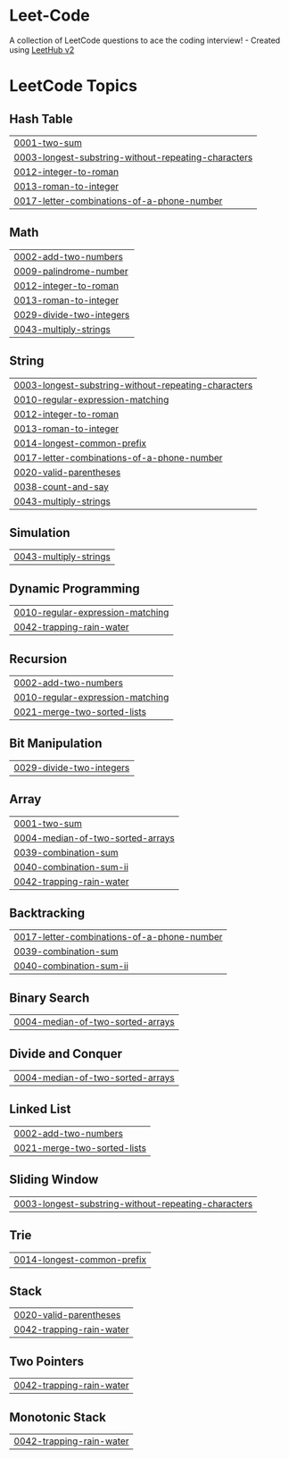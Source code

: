 # Leet-Code
A collection of LeetCode questions to ace the coding interview! - Created using [LeetHub v2](https://github.com/arunbhardwaj/LeetHub-2.0)

<!---LeetCode Topics Start-->
# LeetCode Topics
## Hash Table
|  |
| ------- |
| [0001-two-sum](https://github.com/Vedant-Bele/Leet-Code/tree/master/0001-two-sum) |
| [0003-longest-substring-without-repeating-characters](https://github.com/Vedant-Bele/Leet-Code/tree/master/0003-longest-substring-without-repeating-characters) |
| [0012-integer-to-roman](https://github.com/Vedant-Bele/Leet-Code/tree/master/0012-integer-to-roman) |
| [0013-roman-to-integer](https://github.com/Vedant-Bele/Leet-Code/tree/master/0013-roman-to-integer) |
| [0017-letter-combinations-of-a-phone-number](https://github.com/Vedant-Bele/Leet-Code/tree/master/0017-letter-combinations-of-a-phone-number) |
## Math
|  |
| ------- |
| [0002-add-two-numbers](https://github.com/Vedant-Bele/Leet-Code/tree/master/0002-add-two-numbers) |
| [0009-palindrome-number](https://github.com/Vedant-Bele/Leet-Code/tree/master/0009-palindrome-number) |
| [0012-integer-to-roman](https://github.com/Vedant-Bele/Leet-Code/tree/master/0012-integer-to-roman) |
| [0013-roman-to-integer](https://github.com/Vedant-Bele/Leet-Code/tree/master/0013-roman-to-integer) |
| [0029-divide-two-integers](https://github.com/Vedant-Bele/Leet-Code/tree/master/0029-divide-two-integers) |
| [0043-multiply-strings](https://github.com/Vedant-Bele/Leet-Code/tree/master/0043-multiply-strings) |
## String
|  |
| ------- |
| [0003-longest-substring-without-repeating-characters](https://github.com/Vedant-Bele/Leet-Code/tree/master/0003-longest-substring-without-repeating-characters) |
| [0010-regular-expression-matching](https://github.com/Vedant-Bele/Leet-Code/tree/master/0010-regular-expression-matching) |
| [0012-integer-to-roman](https://github.com/Vedant-Bele/Leet-Code/tree/master/0012-integer-to-roman) |
| [0013-roman-to-integer](https://github.com/Vedant-Bele/Leet-Code/tree/master/0013-roman-to-integer) |
| [0014-longest-common-prefix](https://github.com/Vedant-Bele/Leet-Code/tree/master/0014-longest-common-prefix) |
| [0017-letter-combinations-of-a-phone-number](https://github.com/Vedant-Bele/Leet-Code/tree/master/0017-letter-combinations-of-a-phone-number) |
| [0020-valid-parentheses](https://github.com/Vedant-Bele/Leet-Code/tree/master/0020-valid-parentheses) |
| [0038-count-and-say](https://github.com/Vedant-Bele/Leet-Code/tree/master/0038-count-and-say) |
| [0043-multiply-strings](https://github.com/Vedant-Bele/Leet-Code/tree/master/0043-multiply-strings) |
## Simulation
|  |
| ------- |
| [0043-multiply-strings](https://github.com/Vedant-Bele/Leet-Code/tree/master/0043-multiply-strings) |
## Dynamic Programming
|  |
| ------- |
| [0010-regular-expression-matching](https://github.com/Vedant-Bele/Leet-Code/tree/master/0010-regular-expression-matching) |
| [0042-trapping-rain-water](https://github.com/Vedant-Bele/Leet-Code/tree/master/0042-trapping-rain-water) |
## Recursion
|  |
| ------- |
| [0002-add-two-numbers](https://github.com/Vedant-Bele/Leet-Code/tree/master/0002-add-two-numbers) |
| [0010-regular-expression-matching](https://github.com/Vedant-Bele/Leet-Code/tree/master/0010-regular-expression-matching) |
| [0021-merge-two-sorted-lists](https://github.com/Vedant-Bele/Leet-Code/tree/master/0021-merge-two-sorted-lists) |
## Bit Manipulation
|  |
| ------- |
| [0029-divide-two-integers](https://github.com/Vedant-Bele/Leet-Code/tree/master/0029-divide-two-integers) |
## Array
|  |
| ------- |
| [0001-two-sum](https://github.com/Vedant-Bele/Leet-Code/tree/master/0001-two-sum) |
| [0004-median-of-two-sorted-arrays](https://github.com/Vedant-Bele/Leet-Code/tree/master/0004-median-of-two-sorted-arrays) |
| [0039-combination-sum](https://github.com/Vedant-Bele/Leet-Code/tree/master/0039-combination-sum) |
| [0040-combination-sum-ii](https://github.com/Vedant-Bele/Leet-Code/tree/master/0040-combination-sum-ii) |
| [0042-trapping-rain-water](https://github.com/Vedant-Bele/Leet-Code/tree/master/0042-trapping-rain-water) |
## Backtracking
|  |
| ------- |
| [0017-letter-combinations-of-a-phone-number](https://github.com/Vedant-Bele/Leet-Code/tree/master/0017-letter-combinations-of-a-phone-number) |
| [0039-combination-sum](https://github.com/Vedant-Bele/Leet-Code/tree/master/0039-combination-sum) |
| [0040-combination-sum-ii](https://github.com/Vedant-Bele/Leet-Code/tree/master/0040-combination-sum-ii) |
## Binary Search
|  |
| ------- |
| [0004-median-of-two-sorted-arrays](https://github.com/Vedant-Bele/Leet-Code/tree/master/0004-median-of-two-sorted-arrays) |
## Divide and Conquer
|  |
| ------- |
| [0004-median-of-two-sorted-arrays](https://github.com/Vedant-Bele/Leet-Code/tree/master/0004-median-of-two-sorted-arrays) |
## Linked List
|  |
| ------- |
| [0002-add-two-numbers](https://github.com/Vedant-Bele/Leet-Code/tree/master/0002-add-two-numbers) |
| [0021-merge-two-sorted-lists](https://github.com/Vedant-Bele/Leet-Code/tree/master/0021-merge-two-sorted-lists) |
## Sliding Window
|  |
| ------- |
| [0003-longest-substring-without-repeating-characters](https://github.com/Vedant-Bele/Leet-Code/tree/master/0003-longest-substring-without-repeating-characters) |
## Trie
|  |
| ------- |
| [0014-longest-common-prefix](https://github.com/Vedant-Bele/Leet-Code/tree/master/0014-longest-common-prefix) |
## Stack
|  |
| ------- |
| [0020-valid-parentheses](https://github.com/Vedant-Bele/Leet-Code/tree/master/0020-valid-parentheses) |
| [0042-trapping-rain-water](https://github.com/Vedant-Bele/Leet-Code/tree/master/0042-trapping-rain-water) |
## Two Pointers
|  |
| ------- |
| [0042-trapping-rain-water](https://github.com/Vedant-Bele/Leet-Code/tree/master/0042-trapping-rain-water) |
## Monotonic Stack
|  |
| ------- |
| [0042-trapping-rain-water](https://github.com/Vedant-Bele/Leet-Code/tree/master/0042-trapping-rain-water) |
<!---LeetCode Topics End-->